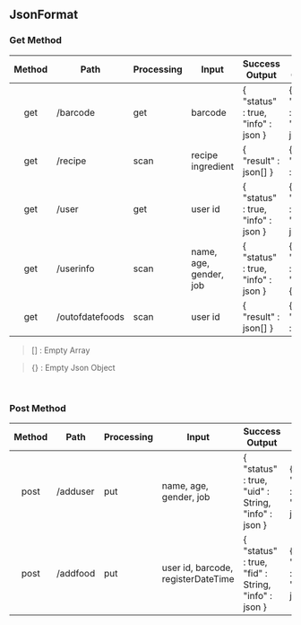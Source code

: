 ## JsonFormat

### Get Method

|Method|Path|Processing|Input|Success Output|Fail Output|
|:---:|---|---|---|---|---|
|get|/barcode|get|barcode|{ "status" : true, "info" : json }|{ "status" : false, "info" : json }|
|get|/recipe|scan|recipe ingredient|{ "result" : json[] }|{ "result" : [] }|
|get|/user|get|user id|{ "status" : true, "info" : json }|{ "status" : false, "info" : json }|
|get|/userinfo|scan|name, age, gender, job|{ "status" : true, "info" : json }|{ "status" : false, "info" : {} }|
|get|/outofdatefoods|scan|user id|{ "result" : json[] }|{ "result" : [] }|

> [] : Empty Array

> {} : Empty Json Object

<br>

### Post Method

|Method|Path|Processing|Input|Success Output|Fail Output|
|:---:|---|---|---|---|---|
|post|/adduser|put|name, age, gender, job|{ "status" : true, "uid" : String, "info" : json }|{ "status" : false, "info" : json }|
|post|/addfood|put|user id, barcode, registerDateTime|{ "status" : true, "fid" : String, "info" : json }|{ "status" : false, "info" : json }|